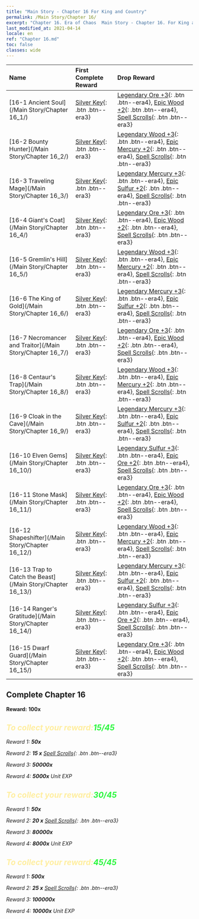 ```yaml
---
title: "Main Story - Chapter 16 For King and Country"
permalink: /Main Story/Chapter 16/
excerpt: "Chapter 16. Era of Chaos  Main Story - Chapter 16. For King and Country"
last_modified_at: 2021-04-14
locale: en
ref: "Chapter 16.md"
toc: false
classes: wide
---
```


  | Name |  First Complete Reward | Drop Reward |
  |:------------|:------------|:------------| 
  | [16-1 Ancient Soul](/Main Story/Chapter 16_1/) | [Silver Key](/Items/con_693/){: .btn .btn--era3} | [Legendary Ore +3](/Items/mat_54/){: .btn .btn--era4}, [Epic Wood +2](/Items/mat_48/){: .btn .btn--era4}, [Spell Scrolls](/Items/con_694/){: .btn .btn--era3} |
  | [16-2 Bounty Hunter](/Main Story/Chapter 16_2/) | [Silver Key](/Items/con_693/){: .btn .btn--era3} | [Legendary Wood +3](/Items/mat_55/){: .btn .btn--era4}, [Epic Mercury +2](/Items/mat_49/){: .btn .btn--era4}, [Spell Scrolls](/Items/con_694/){: .btn .btn--era3} |
  | [16-3 Traveling Mage](/Main Story/Chapter 16_3/) | [Silver Key](/Items/con_693/){: .btn .btn--era3} | [Legendary Mercury +3](/Items/mat_56/){: .btn .btn--era4}, [Epic Sulfur +2](/Items/mat_50/){: .btn .btn--era4}, [Spell Scrolls](/Items/con_694/){: .btn .btn--era3} |
  | [16-4 Giant's Coat](/Main Story/Chapter 16_4/) | [Silver Key](/Items/con_693/){: .btn .btn--era3} | [Legendary Ore +3](/Items/mat_54/){: .btn .btn--era4}, [Epic Wood +2](/Items/mat_48/){: .btn .btn--era4}, [Spell Scrolls](/Items/con_694/){: .btn .btn--era3} |
  | [16-5 Gremlin's Hill](/Main Story/Chapter 16_5/) | [Silver Key](/Items/con_693/){: .btn .btn--era3} | [Legendary Wood +3](/Items/mat_55/){: .btn .btn--era4}, [Epic Mercury +2](/Items/mat_49/){: .btn .btn--era4}, [Spell Scrolls](/Items/con_694/){: .btn .btn--era3} |
  | [16-6 The King of Gold](/Main Story/Chapter 16_6/) | [Silver Key](/Items/con_693/){: .btn .btn--era3} | [Legendary Mercury +3](/Items/mat_56/){: .btn .btn--era4}, [Epic Sulfur +2](/Items/mat_50/){: .btn .btn--era4}, [Spell Scrolls](/Items/con_694/){: .btn .btn--era3} |
  | [16-7 Necromancer and Traitor](/Main Story/Chapter 16_7/) | [Silver Key](/Items/con_693/){: .btn .btn--era3} | [Legendary Ore +3](/Items/mat_54/){: .btn .btn--era4}, [Epic Wood +2](/Items/mat_48/){: .btn .btn--era4}, [Spell Scrolls](/Items/con_694/){: .btn .btn--era3} |
  | [16-8 Centaur's Trap](/Main Story/Chapter 16_8/) | [Silver Key](/Items/con_693/){: .btn .btn--era3} | [Legendary Wood +3](/Items/mat_55/){: .btn .btn--era4}, [Epic Mercury +2](/Items/mat_49/){: .btn .btn--era4}, [Spell Scrolls](/Items/con_694/){: .btn .btn--era3} |
  | [16-9 Cloak in the Cave](/Main Story/Chapter 16_9/) | [Silver Key](/Items/con_693/){: .btn .btn--era3} | [Legendary Mercury +3](/Items/mat_56/){: .btn .btn--era4}, [Epic Sulfur +2](/Items/mat_50/){: .btn .btn--era4}, [Spell Scrolls](/Items/con_694/){: .btn .btn--era3} |
  | [16-10 Elven Gems](/Main Story/Chapter 16_10/) | [Silver Key](/Items/con_693/){: .btn .btn--era3} | [Legendary Sulfur +3](/Items/mat_57/){: .btn .btn--era4}, [Epic Ore +2](/Items/mat_47/){: .btn .btn--era4}, [Spell Scrolls](/Items/con_694/){: .btn .btn--era3} |
  | [16-11 Stone Mask](/Main Story/Chapter 16_11/) | [Silver Key](/Items/con_693/){: .btn .btn--era3} | [Legendary Ore +3](/Items/mat_54/){: .btn .btn--era4}, [Epic Wood +2](/Items/mat_48/){: .btn .btn--era4}, [Spell Scrolls](/Items/con_694/){: .btn .btn--era3} |
  | [16-12 Shapeshifter](/Main Story/Chapter 16_12/) | [Silver Key](/Items/con_693/){: .btn .btn--era3} | [Legendary Wood +3](/Items/mat_55/){: .btn .btn--era4}, [Epic Mercury +2](/Items/mat_49/){: .btn .btn--era4}, [Spell Scrolls](/Items/con_694/){: .btn .btn--era3} |
  | [16-13 Trap to Catch the Beast](/Main Story/Chapter 16_13/) | [Silver Key](/Items/con_693/){: .btn .btn--era3} | [Legendary Mercury +3](/Items/mat_56/){: .btn .btn--era4}, [Epic Sulfur +2](/Items/mat_50/){: .btn .btn--era4}, [Spell Scrolls](/Items/con_694/){: .btn .btn--era3} |
  | [16-14 Ranger's Gratitude](/Main Story/Chapter 16_14/) | [Silver Key](/Items/con_693/){: .btn .btn--era3} | [Legendary Sulfur +3](/Items/mat_57/){: .btn .btn--era4}, [Epic Ore +2](/Items/mat_47/){: .btn .btn--era4}, [Spell Scrolls](/Items/con_694/){: .btn .btn--era3} |
  | [16-15 Dwarf Guard](/Main Story/Chapter 16_15/) | [Silver Key](/Items/con_693/){: .btn .btn--era3} | [Legendary Ore +3](/Items/mat_54/){: .btn .btn--era4}, [Epic Wood +2](/Items/mat_48/){: .btn .btn--era4}, [Spell Scrolls](/Items/con_694/){: .btn .btn--era3} |


## Complete Chapter 16

 **Reward:**  **100x** <i class="fas fa-gem"/>



## <span style="color: #ffeea0">To collect your reward:</span><span style="color: #27f73a">15/45</span>

 Reward 1:  **50x** <i class="fas fa-gem"/>

 Reward 2: **15 x** [Spell Scrolls](/Items/con_694/){: .btn .btn--era3}

 Reward 3:  **50000x** <i class="fas fa-coins"/>

 Reward 4:  **5000x** Unit EXP



## <span style="color: #ffeea0">To collect your reward:</span><span style="color: #27f73a">30/45</span>

 Reward 1:  **50x** <i class="fas fa-gem"/>

 Reward 2: **20 x** [Spell Scrolls](/Items/con_694/){: .btn .btn--era3}

 Reward 3:  **80000x** <i class="fas fa-coins"/>

 Reward 4:  **8000x** Unit EXP



## <span style="color: #ffeea0">To collect your reward:</span><span style="color: #27f73a">45/45</span>

 Reward 1:  **500x** <i class="fas fa-gem"/>

 Reward 2: **25 x** [Spell Scrolls](/Items/con_694/){: .btn .btn--era3}

 Reward 3:  **100000x** <i class="fas fa-coins"/>

 Reward 4:  **10000x** Unit EXP

